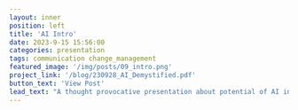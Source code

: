 ```yaml
---
layout: inner
position: left
title: 'AI Intro'
date: 2023-9-15 15:56:00
categories: presentation
tags: communication change_management
featured_image: '/img/posts/09_intro.png'
project_link: '/blog/230928_AI_Demystified.pdf'
button_text: 'View Post'
lead_text: "A thought provocative presentation about potential of AI in architecture."
---
```

